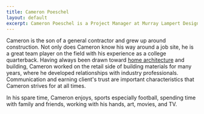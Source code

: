```yaml
---
title: Cameron Poeschel
layout: default
excerpt: Cameron Poeschel is a Project Manager at Murray Lampert Design, Build, Remodel in San Diego. Visit to learn more about Cameron and the Murray Lampert team.
---
```


Cameron is the son of a general contractor and grew up around construction. Not only does Cameron know his way around a job site, he is a great team player on the field with his experience as a college quarterback. Having always been drawn toward [home architecture](/san-diego-architectural-design-services) and building, Cameron worked on the retail side of building materials for many years, where he developed relationships with industry professionals. Communication and earning client's trust are important characteristics that Cameron strives for at all times.

In his spare time, Cameron enjoys, sports especially football, spending time with family and friends, working with his hands, art, movies, and TV.
